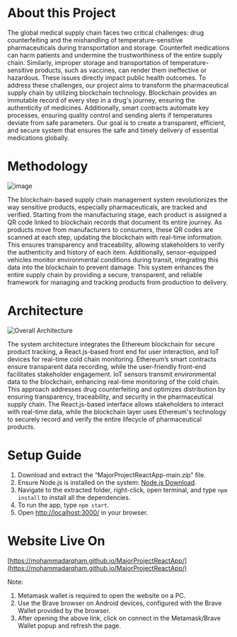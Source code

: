 # About this Project

The global medical supply chain faces two critical challenges: drug counterfeiting and the mishandling of temperature-sensitive pharmaceuticals during transportation and storage. Counterfeit medications can harm patients and undermine the trustworthiness of the entire supply chain. Similarly, improper storage and transportation of temperature-sensitive products, such as vaccines, can render them ineffective or hazardous. These issues directly impact public health outcomes. To address these challenges, our project aims to transform the pharmaceutical supply chain by utilizing blockchain technology. Blockchain provides an immutable record of every step in a drug's journey, ensuring the authenticity of medicines. Additionally, smart contracts automate key processes, ensuring quality control and sending alerts if temperatures deviate from safe parameters. Our goal is to create a transparent, efficient, and secure system that ensures the safe and timely delivery of essential medications globally.

# Methodology

![image](https://github.com/MohammadArqham/MajorProjectReactApp/assets/87173531/a60bb8c4-2b79-4257-9675-cb641513bdba)


The blockchain-based supply chain management system revolutionizes the way sensitive products, especially pharmaceuticals, are tracked and verified. Starting from the manufacturing stage, each product is assigned a QR code linked to blockchain records that document its entire journey. As products move from manufacturers to consumers, these QR codes are scanned at each step, updating the blockchain with real-time information. This ensures transparency and traceability, allowing stakeholders to verify the authenticity and history of each item. Additionally, sensor-equipped vehicles monitor environmental conditions during transit, integrating this data into the blockchain to prevent damage. This system enhances the entire supply chain by providing a secure, transparent, and reliable framework for managing and tracking products from production to delivery.

# Architecture 

![Overall Architecture](https://github.com/MohammadArqham/MajorProjectReactApp/assets/87173531/cb462c06-d325-46aa-9ba4-80c0fa62e742)

The system architecture integrates the Ethereum blockchain for secure product tracking, a React.js-based front end for user interaction, and IoT devices for real-time cold chain monitoring. Ethereum’s smart contracts ensure transparent data recording, while the user-friendly front-end facilitates stakeholder engagement. IoT sensors transmit environmental data to the blockchain, enhancing real-time monitoring of the cold chain. This approach addresses drug counterfeiting and optimizes distribution by ensuring transparency, traceability, and security in the pharmaceutical supply chain. The React.js-based interface allows stakeholders to interact with real-time data, while the blockchain layer uses Ethereum's technology to securely record and verify the entire lifecycle of pharmaceutical products.

# Setup Guide

1. Download and extract the “MajorProjectReactApp-main.zip” file.
2. Ensure Node.js is installed on the system: [Node.js Download](https://nodejs.org/en/download).
3. Navigate to the extracted folder, right-click, open terminal, and type `npm install` to install all the dependencies.
4. To run the app, type `npm start`.
5. Open [http://localhost:3000/](http://localhost:3000/) in your browser.

# Website Live On
[https://mohammadarqham.github.io/MajorProjectReactApp/](https://mohammadarqham.github.io/MajorProjectReactApp/)

  Note:
  1. Metamask wallet is required to open the website on a PC.
  2. Use the Brave browser on Android devices, configured with the Brave Wallet provided by the browser.
  3. After opening the above link, click on connect in the Metamask/Brave Wallet popup and refresh the page.
